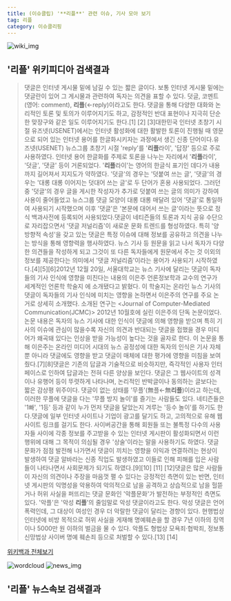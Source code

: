 ```yaml
---
title: (이슈클립) '**리플**' 관련 이슈, 기사 모아 보기
tag: 리플
category: 이슈클리핑
---
```

![wiki_img](https://user-images.githubusercontent.com/42597476/44503234-41136a80-a6d0-11e8-9071-6fc6418eafe4.png)
## **'**리플**'** 위키피디아 검색결과
>댓글은 인터넷 게시물 밑에 남길 수 있는 짧은 글이다. 보통 인터넷 게시물 밑에는 댓글란이 있어 그 게시물과 관련하여 독자는 의견을 표할 수 있다. 덧글, 코멘트(영어: comment), **리플**(←reply)이라고도 한다. 댓글을 통해 다양한 대화와 논리적인 토론 및 토의가 이루어지기도 하고, 감정적인 반대 표현이나 지극히 단순한 맞장구와 같은 일도 이루어지기도 한다.[1] [2] [3]대한민국 인터넷 초창기 시절 유즈넷(USENET)에서는 인터넷 활성화에 대한 활발한 토론이 진행될 때 영문으로 되어 있는 인터넷 용어를 한글화시키자는 과정에서 생긴 신종 단어이다.유즈넷(USENET) 뉴스그룹 초창기 시절 'reply'를 '**리플**라이', '답장' 등으로 주로 사용하였다. 인터넷 용어 한글화를 주제로 토론을 나누는 자리에서 '**리플**라이', '덧글', '댓글' 등이 거론되었다. '**리플**라이'는 영어의 한글식 표기인 데다가 내용까지 길어져서 지지도가 약하였다. '덧글'의 경우는 '덧붙여 쓰는 글', '댓글'의 경우는 '대롱 대롱 이어지는 덧대어 쓰는 글'로 두 단어가 혼용 사용되었다. 그러던 중 '덧글'의 경우 글을 게시한 작성자가 추가로 덧붙여 쓰는 글의 의미가 강하여 사용이 줄어들었고 뉴스그룹 댓글 모양이 대롱 대롱 매달려 있어 '댓글'로 통일하여 사용되기 시작했으며 이후 '댓글'은 '본문에 대어서 쓰는 글'이라는 뜻으로 정식 백과사전에 등록되어 사용되었다.댓글이 네티즌들의 토론과 지식 공유 수단으로 자리잡으면서 '댓글 저널리즘'이 새로운 문화 트렌드를 형성하였다. 특히 '양방향적 속성'을 갖고 있는 댓글은 특정 이슈에 대해 정보를 공유하고 의견을 나누는 방식을 통해 영향력을 행사하였다. 뉴스 기사 등 원문을 읽고 나서 독자가 다양한 의견들을 작성하게 되고 그것이 또 다른 독자들에게 원문에서 주는 것 이외의 정보를 제공한다는 의미에서 '댓글 저널리즘'이라는 용어가 사용되기 시작하였다.[4][5][6]2012년 12월 20일, 서울대학교는 뉴스 기사에 달리는 댓글이 독자들의 기사 인식에 영향을 미친다는 내용의 이은주 언론정보학과 교수의 연구가 세계적인 언론학 학술지 <Columbia Journalism Review>에 소개됐다고 밝혔다. 이 학술지는 온라인 뉴스 기사의 댓글이 독자들의 기사 인식에 미치는 영향을 논하면서 이은주의 연구를 주요 논거로 상세히 소개했다. 소개된 연구는 <Journal of Computer-Mediated Communication(JCMC)> 2012년 10월호에 실린 이은주의 단독 논문이었다. 논문 내용은 독자의 뉴스 기사에 대한 인식이 댓글에 의해 영향을 받으며 특히 기사의 이슈에 관심이 많을수록 자신의 의견과 반대되는 댓글을 접했을 경우 미디어가 왜곡돼 있다는 인상을 받을 가능성이 높다는 것을 골자로 한다. 이 논문을 통해 이은주는 온라인 미디어 시대의 뉴스 공정성에 대한 독자의 인식은 기사 자체 뿐 아니라 댓글에도 영향을 받고 댓글이 매체에 대한 평가에 영향을 미침을 보여줬다.[7][8]댓글은 기존의 답글과 기술적으로 비슷하지만, 즉각적인 사용자 인터페이스로 인하여 답글과는 전혀 다른 양상을 보인다. 댓글은 그 웹사이트의 성격이나 유행어 등이 뚜렷하게 나타나며, 논리적인 반박글이나 동의하는 글보다는 짧은 감상평 위주이다. 댓글이 없는 상태를 '무플'(無플←無**리플**)이라고 하는데, 이러한 무플에 댓글을 다는 '무플 방지 놀이'를 즐기는 사람들도 있다. 네티즌들은 '1빠', '1등' 등과 같이 누가 먼저 댓글을 달았는지 겨루는 '등수 놀이'를 하기도 한다.댓글에 일부 인터넷 사이트나 기업이 광고를 달기도 하고, 고의적으로 유해 웹사이트 링크를 걸기도 한다. 사이버공간을 통해 회원들 또는 불특정 다수의 사용자들 사이에 각종 정보를 주고받을 수 있는 인터넷 게시판이 활성화되면서 이런 행위에 대해 그 목적이 의심될 경우 '상술'이라는 말을 사용하기도 하였다. 댓글 문화가 점점 발전해 나가면서 댓글이 끼치는 영향을 이익과 연결하려는 현상이 발생하여 댓글 알바라는 신종 직업도 발생하였고 이들로 인해 피해를 입은 사람들이 나타나면서 사회문제가 되기도 하였다.[9][10] [11] [12]댓글은 많은 사람들이 자신의 의견이나 주장을 마음껏 펼 수 있다는 긍정적인 측면이 있는 반면, 인터넷 게시판의 익명성을 악용하여 악의적으로 남을 공격하고 상습적으로 남을 헐뜯거나 허위 사실을 퍼뜨리는 댓글 문화인 '악플문화'가 발전하는 부정적인 측면도 있다. '악플'은 '악성 **리플**'의 줄임말로 악성 댓글이라고도 한다. 악성 댓글은 언어 폭력인데, 그 대상이 여성인 경우 더 악랄한 댓글이 달리는 경향이 있다. 현행법상 인터넷에 비방 목적으로 허위 사실을 게재해 명예훼손을 할 경우 7년 이하의 징역이나 5000만 원 이하의 벌금을 물 수 있다. 악플도 형법상 모욕죄·협박죄, 정보통신망법상 사이버 명예 훼손죄 등으로 처벌할 수 있다.[13] [14]

<a href="https://ko.wikipedia.org/wiki/리플" target="_blank">위키백과 전체보기</a>

![wordcloud](https://s3.ap-northeast-2.amazonaws.com/lyrics101-wordcloud/2018-09-22-1537558515.png)
![news_img](https://user-images.githubusercontent.com/42597476/44507050-1206f400-a6e4-11e8-8d98-7ffbfebb353f.png)
## **'**리플**'** 뉴스속보 검색결과

